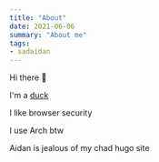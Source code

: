 ```yaml
---
title: "About"
date: 2021-06-06
summary: "About me"
tags:
- sadaidan
---
```


Hi there 👋

I'm a [duck](https://t.me/coomerhead)

I like browser security

I use Arch btw

Aidan is jealous of my chad hugo site
